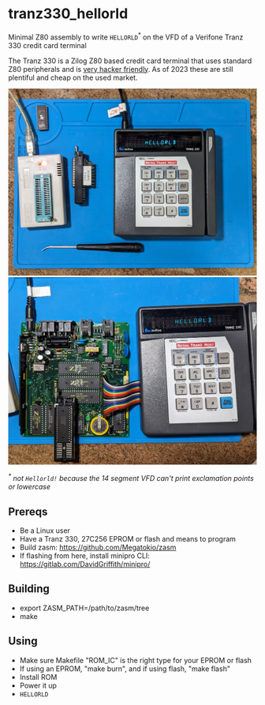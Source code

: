 # tranz330_hellorld
Minimal Z80 assembly to write `HELLORLD`<sup>*</sup> on the VFD of a Verifone Tranz 330 credit card terminal

The Tranz 330 is a Zilog Z80 based credit card terminal that uses standard Z80 peripherals and is [very hacker friendly](https://github.com/al177/tranz330_re). As of 2023 these are still plentiful and cheap on the used market.

![](/docs/tranz330_closed.jpg)
![](/docs/tranz330_open.jpg)

*<sup>\*</sup> not `Hellorld!` because the 14 segment VFD can't print exclamation points or lowercase*

## Prereqs
* Be a Linux user
* Have a Tranz 330, 27C256 EPROM or flash and means to program
* Build zasm: https://github.com/Megatokio/zasm
* If flashing from here, install minipro CLI: https://gitlab.com/DavidGriffith/minipro/

## Building

* export ZASM_PATH=/path/to/zasm/tree
* make

## Using
* Make sure Makefile "ROM_IC" is the right type for your EPROM or flash
* If using an EPROM, "make burn", and if using flash, "make flash"
* Install ROM
* Power it up
* `HELLORLD`

